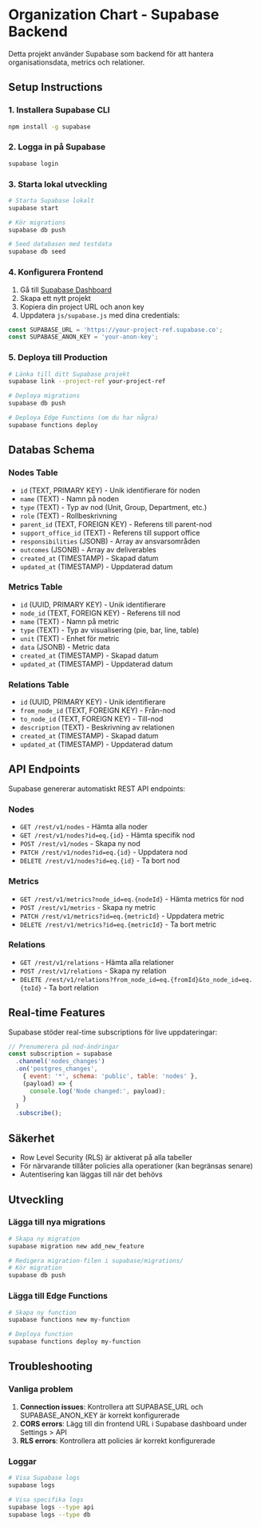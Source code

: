 # Organization Chart - Supabase Backend

Detta projekt använder Supabase som backend för att hantera organisationsdata, metrics och relationer.

## Setup Instructions

### 1. Installera Supabase CLI

```bash
npm install -g supabase
```

### 2. Logga in på Supabase

```bash
supabase login
```

### 3. Starta lokal utveckling

```bash
# Starta Supabase lokalt
supabase start

# Kör migrations
supabase db push

# Seed databasen med testdata
supabase db seed
```

### 4. Konfigurera Frontend

1. Gå till [Supabase Dashboard](https://supabase.com/dashboard)
2. Skapa ett nytt projekt
3. Kopiera din project URL och anon key
4. Uppdatera `js/supabase.js` med dina credentials:

```javascript
const SUPABASE_URL = 'https://your-project-ref.supabase.co';
const SUPABASE_ANON_KEY = 'your-anon-key';
```

### 5. Deploya till Production

```bash
# Länka till ditt Supabase projekt
supabase link --project-ref your-project-ref

# Deploya migrations
supabase db push

# Deploya Edge Functions (om du har några)
supabase functions deploy
```

## Databas Schema

### Nodes Table
- `id` (TEXT, PRIMARY KEY) - Unik identifierare för noden
- `name` (TEXT) - Namn på noden
- `type` (TEXT) - Typ av nod (Unit, Group, Department, etc.)
- `role` (TEXT) - Rollbeskrivning
- `parent_id` (TEXT, FOREIGN KEY) - Referens till parent-nod
- `support_office_id` (TEXT) - Referens till support office
- `responsibilities` (JSONB) - Array av ansvarsområden
- `outcomes` (JSONB) - Array av deliverables
- `created_at` (TIMESTAMP) - Skapad datum
- `updated_at` (TIMESTAMP) - Uppdaterad datum

### Metrics Table
- `id` (UUID, PRIMARY KEY) - Unik identifierare
- `node_id` (TEXT, FOREIGN KEY) - Referens till nod
- `name` (TEXT) - Namn på metric
- `type` (TEXT) - Typ av visualisering (pie, bar, line, table)
- `unit` (TEXT) - Enhet för metric
- `data` (JSONB) - Metric data
- `created_at` (TIMESTAMP) - Skapad datum
- `updated_at` (TIMESTAMP) - Uppdaterad datum

### Relations Table
- `id` (UUID, PRIMARY KEY) - Unik identifierare
- `from_node_id` (TEXT, FOREIGN KEY) - Från-nod
- `to_node_id` (TEXT, FOREIGN KEY) - Till-nod
- `description` (TEXT) - Beskrivning av relationen
- `created_at` (TIMESTAMP) - Skapad datum
- `updated_at` (TIMESTAMP) - Uppdaterad datum

## API Endpoints

Supabase genererar automatiskt REST API endpoints:

### Nodes
- `GET /rest/v1/nodes` - Hämta alla noder
- `GET /rest/v1/nodes?id=eq.{id}` - Hämta specifik nod
- `POST /rest/v1/nodes` - Skapa ny nod
- `PATCH /rest/v1/nodes?id=eq.{id}` - Uppdatera nod
- `DELETE /rest/v1/nodes?id=eq.{id}` - Ta bort nod

### Metrics
- `GET /rest/v1/metrics?node_id=eq.{nodeId}` - Hämta metrics för nod
- `POST /rest/v1/metrics` - Skapa ny metric
- `PATCH /rest/v1/metrics?id=eq.{metricId}` - Uppdatera metric
- `DELETE /rest/v1/metrics?id=eq.{metricId}` - Ta bort metric

### Relations
- `GET /rest/v1/relations` - Hämta alla relationer
- `POST /rest/v1/relations` - Skapa ny relation
- `DELETE /rest/v1/relations?from_node_id=eq.{fromId}&to_node_id=eq.{toId}` - Ta bort relation

## Real-time Features

Supabase stöder real-time subscriptions för live uppdateringar:

```javascript
// Prenumerera på nod-ändringar
const subscription = supabase
  .channel('nodes_changes')
  .on('postgres_changes', 
    { event: '*', schema: 'public', table: 'nodes' }, 
    (payload) => {
      console.log('Node changed:', payload);
    }
  )
  .subscribe();
```

## Säkerhet

- Row Level Security (RLS) är aktiverat på alla tabeller
- För närvarande tillåter policies alla operationer (kan begränsas senare)
- Autentisering kan läggas till när det behövs

## Utveckling

### Lägga till nya migrations

```bash
# Skapa ny migration
supabase migration new add_new_feature

# Redigera migration-filen i supabase/migrations/
# Kör migration
supabase db push
```

### Lägga till Edge Functions

```bash
# Skapa ny function
supabase functions new my-function

# Deploya function
supabase functions deploy my-function
```

## Troubleshooting

### Vanliga problem

1. **Connection issues**: Kontrollera att SUPABASE_URL och SUPABASE_ANON_KEY är korrekt konfigurerade
2. **CORS errors**: Lägg till din frontend URL i Supabase dashboard under Settings > API
3. **RLS errors**: Kontrollera att policies är korrekt konfigurerade

### Loggar

```bash
# Visa Supabase logs
supabase logs

# Visa specifika logs
supabase logs --type api
supabase logs --type db
```
